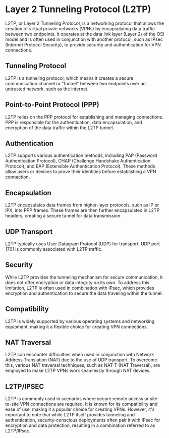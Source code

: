 # Layer 2 Tunneling Protocol (L2TP)
L2TP, or Layer 2 Tunneling Protocol, is a networking protocol that allows the creation of virtual private networks (VPNs) by encapsulating data traffic between two endpoints. It operates at the data link layer (Layer 2) of the OSI model and is often used in conjunction with another protocol, such as IPsec (Internet Protocol Security), to provide security and authentication for VPN connections.


## Tunneling Protocol 
L2TP is a tunneling protocol, which means it creates a secure communication channel or "tunnel" between two endpoints over an untrusted network, such as the internet.

## Point-to-Point Protocol (PPP)
L2TP relies on the PPP protocol for establishing and managing connections. PPP is responsible for the authentication, data encapsulation, and encryption of the data traffic within the L2TP tunnel.

## Authentication
L2TP supports various authentication methods, including PAP (Password Authentication Protocol), CHAP (Challenge Handshake Authentication Protocol), and EAP (Extensible Authentication Protocol). These methods allow users or devices to prove their identities before establishing a VPN connection.

## Encapsulation
L2TP encapsulates data frames from higher-layer protocols, such as IP or IPX, into PPP frames. These frames are then further encapsulated in L2TP headers, creating a secure tunnel for data transmission.

## UDP Transport
L2TP typically uses User Datagram Protocol (UDP) for transport. UDP port 1701 is commonly associated with L2TP traffic.

## Security
While L2TP provides the tunneling mechanism for secure communication, it does not offer encryption or data integrity on its own. To address this limitation, L2TP is often used in combination with IPsec, which provides encryption and authentication to secure the data traveling within the tunnel.

## Compatibility
L2TP is widely supported by various operating systems and networking equipment, making it a flexible choice for creating VPN connections.

## NAT Traversal
L2TP can encounter difficulties when used in conjunction with Network Address Translation (NAT) due to the use of UDP transport. To overcome this, various NAT traversal techniques, such as NAT-T (NAT Traversal), are employed to make L2TP VPNs work seamlessly through NAT devices.

## L2TP/IPSEC
L2TP is commonly used in scenarios where secure remote access or site-to-site VPN connections are required. It is known for its compatibility and ease of use, making it a popular choice for creating VPNs. However, it's important to note that while L2TP itself provides tunneling and authentication, security-conscious deployments often pair it with IPsec for encryption and data protection, resulting in a combination referred to as L2TP/IPsec. 
